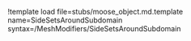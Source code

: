 !template load file=stubs/moose_object.md.template name=SideSetsAroundSubdomain syntax=/MeshModifiers/SideSetsAroundSubdomain